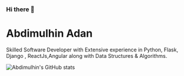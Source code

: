### Hi there 👋



# Abdimulhin Adan
Skilled Software Developer with Extensive experience in Python, Flask, Django , ReactJs,Angular along with Data Structures & Algorithms.



![Abdimulhin's GitHub stats](https://github-readme-stats.vercel.app/api?username=AbdimulhinYussuf3675&show_icons=true&theme=radical)



<!--


Here are some ideas to get you started:

- 🔭 I’m currently working on ...
- 🌱 I’m currently learning ...
- 👯 I’m looking to collaborate on ...
- 🤔 I’m looking for help with ...
- 💬 Ask me about ...
- 📫 How to reach me: ...
- 😄 Pronouns: ...
- ⚡ Fun fact: ...
-->
